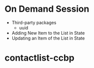 # On Demand Session

- Third-party packages
  - uuid
- Adding New Item to the List in State
- Updating an Item of the List in State
# contactlist-ccbp
